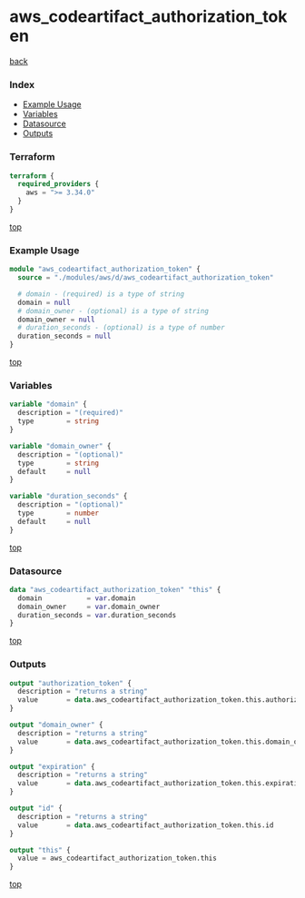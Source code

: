 # aws_codeartifact_authorization_token

[back](../aws.md)

### Index

- [Example Usage](#example-usage)
- [Variables](#variables)
- [Datasource](#datasource)
- [Outputs](#outputs)

### Terraform

```terraform
terraform {
  required_providers {
    aws = ">= 3.34.0"
  }
}
```

[top](#index)

### Example Usage

```terraform
module "aws_codeartifact_authorization_token" {
  source = "./modules/aws/d/aws_codeartifact_authorization_token"

  # domain - (required) is a type of string
  domain = null
  # domain_owner - (optional) is a type of string
  domain_owner = null
  # duration_seconds - (optional) is a type of number
  duration_seconds = null
}
```

[top](#index)

### Variables

```terraform
variable "domain" {
  description = "(required)"
  type        = string
}

variable "domain_owner" {
  description = "(optional)"
  type        = string
  default     = null
}

variable "duration_seconds" {
  description = "(optional)"
  type        = number
  default     = null
}
```

[top](#index)

### Datasource

```terraform
data "aws_codeartifact_authorization_token" "this" {
  domain           = var.domain
  domain_owner     = var.domain_owner
  duration_seconds = var.duration_seconds
}
```

[top](#index)

### Outputs

```terraform
output "authorization_token" {
  description = "returns a string"
  value       = data.aws_codeartifact_authorization_token.this.authorization_token
}

output "domain_owner" {
  description = "returns a string"
  value       = data.aws_codeartifact_authorization_token.this.domain_owner
}

output "expiration" {
  description = "returns a string"
  value       = data.aws_codeartifact_authorization_token.this.expiration
}

output "id" {
  description = "returns a string"
  value       = data.aws_codeartifact_authorization_token.this.id
}

output "this" {
  value = aws_codeartifact_authorization_token.this
}
```

[top](#index)